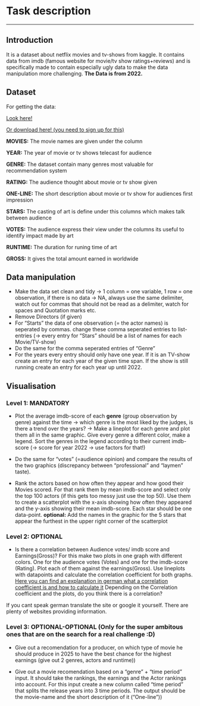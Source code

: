 # Task description

------------------------------------------------------------------------

## Introduction

It is a dataset about netflix movies and tv-shows from kaggle. It
contains data from imdb (famous website for movie/tv show
ratings+reviews) and is specifically made to contain especially ugly
data to make the data manipulation more challenging. **The Data is from
2022.**

## Dataset

For getting the data:

[Look
here!](https://github.com/Dr-Eberle-Zentrum/Data-projects-with-R-and-GitHub/blob/main/Projects/Niclas38/movies.csv)

[Or download here! (you need to sign up for
this)](https://www.kaggle.com/datasets/bharatnatrayn/movies-dataset-for-feature-extracion-prediction?resource=download)

**MOVIES:** The movie names are given under the column

**YEAR:** The year of movie or tv shows telecast for audience

**GENRE:** The dataset contain many genres most valuable for
recommendation system

**RATING:** The audience thought about movie or tv show given

**ONE-LINE:** The short description about movie or tv show for audiences
first impression

**STARS:** The casting of art is define under this columns which makes
talk between audience

**VOTES:** The audience express their view under the columns its useful
to identify impact made by art

**RUNTIME:** The duration for runing time of art

**GROSS:** It gives the total amount earned in worldwide

## Data manipulation

-   Make the data set clean and tidy -&gt; 1 column = one variable, 1
    row = one observation, if there is no data -&gt; NA, always use the
    same delimiter, watch out for commas that should not be read as a
    delimiter, watch for spaces and Quotation marks etc.
-   Remove Directors (if given)
-   For “Starts” the data of one observation (= the actor names) is
    seperated by commas. change these comma seperated entries to
    list-entries (-&gt; every entry for “Stars” should be a list of
    names for each Movie/TV-show)
-   Do the same for the comma seperated entries of “Genre”
-   For the years every entry should only have one year. If it is an
    TV-show create an entry for each year of the given time span. If the
    show is still running create an entry for each year up until 2022.

## Visualisation

### Level 1: MANDATORY

-   Plot the average imdb-score of each **genre** (group observation by
    genre) against the time -&gt; which genre is the most liked by the
    judges, is there a trend over the years? -&gt; Make a lineplot for
    each genre and plot them all in the same graphic. Give every genre a
    different color, make a legend. Sort the genres in the legend
    according to their current imdb-score (-&gt; score for year 2022
    -&gt; use factors for that!)

-   Do the same for “votes” (=audience opinion) and compare the results
    of the two graphics (discrepancy between “professional” and “laymen”
    taste).

-   Rank the actors based on how often they appear and how good their
    Movies scored. For that rank them by mean imdb-score and select only
    the top 100 actors (if this gets too messy just use the top 50). Use
    them to create a scatterplot with the x-axis showing how often they
    appeared and the y-axis showing their mean imdb-score. Each star
    should be one data-point. **optional:** Add the names in the graphic
    for the 5 stars that appear the furthest in the upper right corner
    of the scatterplot

### Level 2: OPTIONAL

-   Is there a correlation between Audience votes/ imdb score and
    Earnings(Gross)? For this make two plots in one graph with different
    colors. One for the audience votes (Votes) and one for the
    imdb-score (Rating). Plot each of them against the earnings(Gross).
    Use lineplots with datapoints and calculate the correlation
    coefficient for both graphs. [Here you can find an explanation in
    german what a correlation coefficient is and how to calculate
    it](https://studyflix.de/statistik/korrelationskoeffizient-2290)
    Depending on the Correlation coefficient and the plots, do you think
    there is a correlation?

If you cant speak german translate the site or google it yourself. There
are plenty of websites providing information.

### Level 3: OPTIONAL-OPTIONAL (Only for the super ambitous ones that are on the search for a real challenge :D)

-   Give out a recomendation for a producer, on which type of movie he
    should produce in 2025 to have the best chance for the highest
    earnings (give out 2 genres, actors and runtime))

-   Give out a movie recomendation based on a “genre” + “time period”
    input. It should take the rankings, the earnings and the Actor
    rankings into account. For this input create a new column called
    “time period” that splits the release years into 3 time periods. The
    output should be the movie-name and the short description of it
    (“One-line”))
